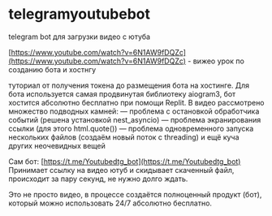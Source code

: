 # telegramyoutubebot
telegram bot для загрузки видео с ютуба

[https://www.youtube.com/watch?v=6N1AW9fDQZc](https://www.youtube.com/watch?v=6N1AW9fDQZc) - вижео урок по созданию бота и хостнгу

туториал от получения токена до размещения бота на хостинге. 
Для бота используется самая продвинутая библиотеку aiogram3, бот хостится абсолютно бесплатно при помощи Replit. 
В видео рассмотрено множество подводных камней: 
— проблема с остановкой обработчика событий (решена установкой nest_asyncio)
— проблема экранирования ссылки (для этого html.quote())
— проблема одновременного запуска нескольких файлов (создаём новый поток с threading)
и ещё куча других неочевидных вещей

Сам бот: [https://t.me/Youtubedtg_bot](https://t.me/Youtubedtg_bot)
Принимает ссылку на видео ютуб и скидывает скаченный файл, происходит за пару секунд, не нужно долго ждать. 

Это не просто видео, в процессе создаётся полноценный продукт (бот), который можно использовать 24/7 абсолютно бесплатно.

